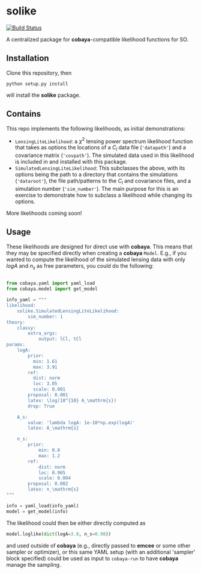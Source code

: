 # solike
[![Build Status](https://travis-ci.com/simonsobs/Likelihoods.svg?token=XsF5PBVv1xW2zmK74yrc&branch=master)](https://travis-ci.com/simonsobs/Likelihoods)

A centralized package for **cobaya**-compatible likelihood functions for SO.

## Installation

Clone this repository, then
```
python setup.py install
```
will install the **solike** package.

## Contains

This repo implements the following likelihoods, as initial demonstrations:

* `LensingLiteLikelihood`: a $\chi^2$ lensing power spectrum likelihood function
that takes as options the locations of a $C_l$ data file (`'datapath'`) and a
covariance matrix (`'covpath'`).  The simulated data used in this likelihood
is included in and installed with this package.
* `SimulatedLensingLiteLikelihood`: This subclasses the above, with its options
being the path to a directory that contains the simulations (`'dataroot'`),
the file path/patterns to the $C_l$ and covariance files, and a simulation 
number (`'sim_number'`).  The main purpose for this is an exercise to
demonstrate how to subclass a likelihood while changing its options.

More likelihoods coming soon!

## Usage

These likelihoods are designed for direct use with **cobaya**.  This means that 
they may be specified directly when creating a **cobaya** `Model`.  E.g., if
you wanted to compute the likelihood of the simulated lensing data with only 
$log A$ and $n_s$ as free parameters, you could do the following:

```python

from cobaya.yaml import yaml_load
from cobaya.model import get_model

info_yaml = """
likelihood: 
    solike.SimulatedLensingLiteLikelihood:
        sim_number: 1
theory: 
    classy:
        extra_args:
            output: lCl, tCl        
params:
    logA:
        prior:
          min: 1.61
          max: 3.91
        ref:
          dist: norm
          loc: 3.05
          scale: 0.001
        proposal: 0.001
        latex: \log(10^{10} A_\mathrm{s})
        drop: True

    A_s:
        value: 'lambda logA: 1e-10*np.exp(logA)'
        latex: A_\mathrm{s}

    n_s:
        prior:
            min: 0.8
            max: 1.2
        ref:
            dist: norm
            loc: 0.965
            scale: 0.004
        proposal: 0.002
        latex: n_\mathrm{s}
"""

info = yaml_load(info_yaml)
model = get_model(info)
```
The likelihood could then be either directly computed as 
```python
model.loglike(dict(logA=3.0, n_s=0.98))
```
and used outside of **cobaya** (e.g., directly passed to **emcee** or some other
sampler or optimizer), or this same YAML setup (with an additional 'sampler' block specified) 
could be used as input to `cobaya-run` to have **cobaya** manage the sampling.
